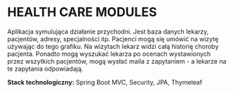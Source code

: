 # HEALTH CARE MODULES

Aplikacja symulująca działanie przychodni. Jest baza danych lekarzy, pacjentów, adresy, specjalności itp. Pacjenci mogą się umówić na wizytę używając do tego grafiku. Na wizytach lekarz widzi całą historię choroby pacjenta. Ponadto mogą wyszukać lekarza po ocenach wystawionych przez wszytkich pacjentów, mogą wysłać maila z zapytaniem - a lekarze na te zapytania odpowiadają.  


<b>Stack technologiczny:</b> Spring Boot MVC, Security, JPA, Thymeleaf
